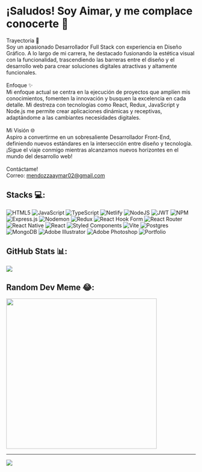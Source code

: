 # ¡Saludos! Soy Aimar, y me complace conocerte 👋

Trayectoria 🚀<br>Soy un apasionado Desarrollador Full Stack con experiencia en Diseño Gráfico. A lo largo de mi carrera, he destacado fusionando la estética visual con la funcionalidad, trascendiendo las barreras entre el diseño y el desarrollo web para crear soluciones digitales atractivas y altamente funcionales.<br><br>Enfoque ✨<br>Mi enfoque actual se centra en la ejecución de proyectos que amplíen mis conocimientos, fomenten la innovación y busquen la excelencia en cada detalle. Mi destreza con tecnologías como React, Redux, JavaScript y Node.js me permite crear aplicaciones dinámicas y receptivas, adaptándome a las cambiantes necesidades digitales.<br><br>Mi Visión 🌐<br>Aspiro a convertirme en un sobresaliente Desarrollador Front-End, definiendo nuevos estándares en la intersección entre diseño y tecnología.¡Sigue el viaje conmigo mientras alcanzamos nuevos horizontes en el mundo del desarrollo web!<br><br>Contáctame!<br>Correo: mendozzaaymar02@gmail.com

## Stacks 💻:
![HTML5](https://img.shields.io/badge/html5-%23E34F26.svg?style=for-the-badge&logo=html5&logoColor=white) ![JavaScript](https://img.shields.io/badge/javascript-%23323330.svg?style=for-the-badge&logo=javascript&logoColor=%23F7DF1E) ![TypeScript](https://img.shields.io/badge/typescript-%23007ACC.svg?style=for-the-badge&logo=typescript&logoColor=white) ![Netlify](https://img.shields.io/badge/netlify-%23000000.svg?style=for-the-badge&logo=netlify&logoColor=#00C7B7) ![NodeJS](https://img.shields.io/badge/node.js-6DA55F?style=for-the-badge&logo=node.js&logoColor=white) ![JWT](https://img.shields.io/badge/JWT-black?style=for-the-badge&logo=JSON%20web%20tokens) ![NPM](https://img.shields.io/badge/NPM-%23CB3837.svg?style=for-the-badge&logo=npm&logoColor=white) ![Express.js](https://img.shields.io/badge/express.js-%23404d59.svg?style=for-the-badge&logo=express&logoColor=%2361DAFB) ![Nodemon](https://img.shields.io/badge/NODEMON-%23323330.svg?style=for-the-badge&logo=nodemon&logoColor=%BBDEAD) ![Redux](https://img.shields.io/badge/redux-%23593d88.svg?style=for-the-badge&logo=redux&logoColor=white) ![React Hook Form](https://img.shields.io/badge/React%20Hook%20Form-%23EC5990.svg?style=for-the-badge&logo=reacthookform&logoColor=white) ![React Router](https://img.shields.io/badge/React_Router-CA4245?style=for-the-badge&logo=react-router&logoColor=white) ![React Native](https://img.shields.io/badge/react_native-%2320232a.svg?style=for-the-badge&logo=react&logoColor=%2361DAFB) ![React](https://img.shields.io/badge/react-%2320232a.svg?style=for-the-badge&logo=react&logoColor=%2361DAFB) ![Styled Components](https://img.shields.io/badge/styled--components-DB7093?style=for-the-badge&logo=styled-components&logoColor=white) ![Vite](https://img.shields.io/badge/vite-%23646CFF.svg?style=for-the-badge&logo=vite&logoColor=white) ![Postgres](https://img.shields.io/badge/postgres-%23316192.svg?style=for-the-badge&logo=postgresql&logoColor=white) ![MongoDB](https://img.shields.io/badge/MongoDB-%234ea94b.svg?style=for-the-badge&logo=mongodb&logoColor=white) ![Adobe Illustrator](https://img.shields.io/badge/adobe%20illustrator-%23FF9A00.svg?style=for-the-badge&logo=adobe%20illustrator&logoColor=white) ![Adobe Photoshop](https://img.shields.io/badge/adobe%20photoshop-%2331A8FF.svg?style=for-the-badge&logo=adobe%20photoshop&logoColor=white) ![Portfolio](https://img.shields.io/badge/Portfolio-%23000000.svg?style=for-the-badge&logo=firefox&logoColor=#FF7139)
## GitHub Stats 📊:
![](https://github-readme-stats.vercel.app/api/top-langs/?username=AMendozaMarimon&theme=highcontrast&hide_border=true&include_all_commits=false&count_private=false&layout=compact)

##  Random Dev Meme 😂:
<img src='https://randommeme-five.vercel.app/' style="height: 400px;"/>

---
[![](https://visitcount.itsvg.in/api?id=AMendozaMarimon&icon=0&color=2)](https://visitcount.itsvg.in)

<!-- Proudly created with GPRM ( https://gprm.itsvg.in ) -->

